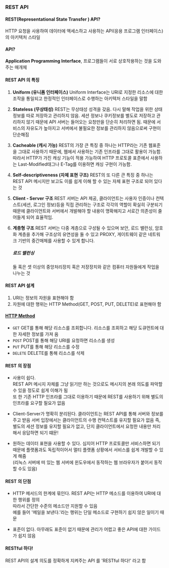 ### REST API

#### REST(Representational State Transfer ) API?
 HTTP 요청을 사용하여 데이터에 액세스하고 사용하는 API(응용 프로그램 인터페이스)의 아키텍처 스타일

#### API?
**Application Programming Interface**, 프로그램들이 서로 상호작용하는 것을 도와주는 매개체

#### REST API 의 특징
1) **Uniform (유니폼 인터페이스)**
Uniform Interface는 URI로 지정한 리소스에 대한 조작을 통일되고 한정적인 인터페이스로 수행하는 아키텍처 스타일을 말함

2) **Stateless (무상태성)**
REST는 무상태성 성격을 갖음. 다시 말해 작업을 위한 상태정보를 따로 저장하고 관리하지 않음. 세션 정보나 쿠키정보를 별도로 저장하고 관리하지 않기 때문에 API 서버는 들어오는 요청만을 단순히 처리하면 됨. 때문에 서비스의 자유도가 높아지고 서버에서 불필요한 정보를 관리하지 않음으로써 구현이 단순해짐

3) **Cacheable (캐시 가능)**
REST의 가장 큰 특징 중 하나는 HTTP라는 기존 웹표준을 그대로 사용하기 때문에, 웹에서 사용하는 기존 인프라를 그대로 활용이 가능함. 따라서 HTTP가 가진 캐싱 기능이 적용 가능하여 HTTP 프로토콜 표준에서 사용하는 Last-Modified태그나 E-Tag를 이용하면 캐싱 구현이 가능함.

4) **Self-descriptiveness (자체 표현 구조)**
REST의 또 다른 큰 특징 중 하나는 REST API 메시지만 보고도 이를 쉽게 이해 할 수 있는 자체 표현 구조로 되어 있다는 것

5) **Client - Server 구조**
REST 서버는 API 제공, 클라이언트는 사용자 인증이나 컨텍스트(세션, 로그인 정보)등을 직접 관리하는 구조로 각각의 역할이 확실히 구분되기 때문에 클라이언트와 서버에서 개발해야 할 내용이 명확해지고 서로간 의존성이 줄어들게 되어 효율적임.

6) **계층형 구조**
REST 서버는 다중 계층으로 구성될 수 있으며 보안, 로드 밸런싱, 암호화 계층을 추가해 구조상의 유연성을 둘 수 있고 PROXY, 게이트웨이 같은 네트워크 기반의 중간매체를 사용할 수 있게 합니다.   

    ##### 로드 밸런싱
    둘 혹은 셋 이상의 중앙처리장치 혹은 저장장치와 같은 컴퓨터 자원들에게 작업을 나누는 것    
    
     
#### REST API 설계 
1. URI는 정보의 자원을 표현해야 함
2. 자원에 대한 행위는 HTTP Method(GET, POST, PUT, DELETE)로 표현해야 함

#### [HTTP Method](../BackEnd/web.md)
* ```GET```	GET를 통해 해당 리소스를 조회합니다. 리소스를 조회하고 해당 도큐먼트에 대한 자세한 정보를 가져 옴<br>
* ```POST```	POST를 통해 해당 URI를 요청하면 리소스를 생성 <br>
* ```PUT```	PUT를 통해 해당 리소스를 수정<br>
*  ```DELETE```	DELETE를 통해 리소스를 삭제<br>

#### REST 의 장점
 - 사용이 쉽다.   
 REST API 메시지 자체를 그냥 읽기만 하는 것으로도 메시지의 본래 의도를 파악할 수 있을 정도로 쉽게 이해가 됨   
 또 한 기존 HTTP 인프라를 그대로 이용하기 때문에 REST를 사용하기 위해 별도의 인프라를 요구할 필요가 없음

 - Client-Server가 명확히 분리된다.
 클라이언트는 REST API를 통해 서버와 정보를 주고 받음
  서버 입장에서는 클라이언트의 수행 컨텍스트를 유지할 필요가 없음 
  즉, 별도의 세션 정보를 유지할 필요가 없고, 단지 클라이언트에서 요청한 내용만 처리해서 응답하면 되기 떄문!

- 원하는 데이터 표현을 사용할 수 있다.
심지어 HTTP 프로토콜만 서비스하면 되기 때문에 플랫폼과도 독립적이어서 멀티 플랫폼 상황에서 서비스를 쉽게 개발할 수 있게 해줌   
 (리눅스 서버에 떠 있는 웹 서버에 윈도우에서 동작하는 웹 브라우자가 붙어서 동작할 수도 있음)

 #### REST 의 단점
 - HTTP 메서드의 한계에 묶인다.
 REST API는 HTTP 메소드를 이용하여 URI에 대한 행위를 정의   
따라서 간단한 수준의 메소드만 지원할 수 있음    
 예를 들어 '메일을 보낸다.'라는 행위는 단일 메소드로 구현하기 쉽지 않은 일이기 때문

- 표준이 없다.
아무래도 표준이 없기 때문에 관리가 어렵고 좋은 API에 대한 가이드가 쉽지 않음

#### RESTful 하다!
REST API의 설계 의도를 정확하게 지켜주는 API 를 'RESTful 하다!' 라고 함